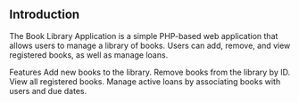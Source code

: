## Introduction
The Book Library Application is a simple PHP-based web application that allows users to manage a library of books. Users can add, remove, and view registered books, as well as manage loans.

Features
Add new books to the library.
Remove books from the library by ID.
View all registered books.
Manage active loans by associating books with users and due dates.
